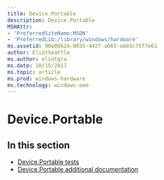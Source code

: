 ```yaml
---
title: Device.Portable
description: Device.Portable
MSHAttr:
- 'PreferredSiteName:MSDN'
- 'PreferredLib:/library/windows/hardware'
ms.assetid: 90e88624-0655-442f-a065-ab03c75f7e61
author: EliotSeattle
ms.author: eliotgra
ms.date: 10/15/2017
ms.topic: article
ms.prod: windows-hardware
ms.technology: windows-oem
---
```


# Device.Portable


## <span id="in_this_section"></span>In this section


-   [Device.Portable tests](device-portable-tests.md)
-   [Device.Portable additional documentation](device-portable-additional-documentation.md)

 

 







